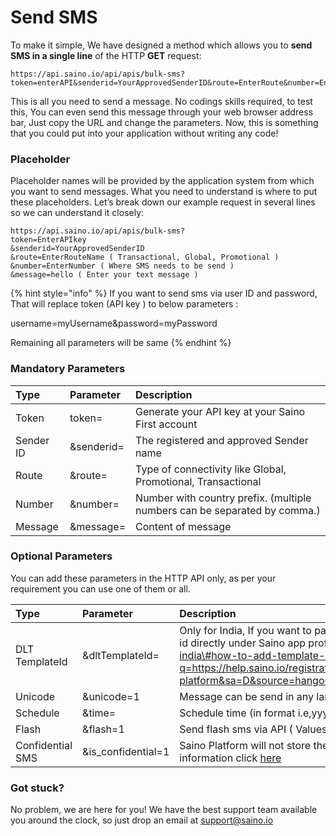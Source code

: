 # Send SMS

To make it simple, We have designed a method which allows you to **send SMS in a single line** of the HTTP **GET** request:

```http
https://api.saino.io/api/apis/bulk-sms?token=enterAPI&senderid=YourApprovedSenderID&route=EnterRoute&number=EnterNumber&message=hello
```

This is all you need to send a message. No codings skills required, to test this, You can even send this message through your web browser address bar, Just copy the URL and change the parameters.  Now, this is something that you could put into your application without writing any code!

### Placeholder

Placeholder names will be provided by the application system from which you want to send messages. What you need to understand is where to put these placeholders. Let’s break down our example request in several lines so we can understand it closely:

```http
https://api.saino.io/api/apis/bulk-sms?
token=EnterAPIkey 
&senderid=YourApprovedSenderID
&route=EnterRouteName ( Transactional, Global, Promotional )
&number=EnterNumber ( Where SMS needs to be send )
&message=hello ( Enter your text message )
```

{% hint style="info" %}
If you want to send sms via user ID and password, That will replace token \(API key \) to below parameters :

username=myUsername&password=myPassword 

Remaining all parameters will be same
{% endhint %}

### Mandatory Parameters 

| Type | Parameter | Description |
| :--- | :--- | :--- |
| Token  | token= | Generate your API key at your Saino First account |
| Sender ID | &senderid= | The registered and approved Sender name |
| Route  | &route= | Type of connectivity like Global, Promotional, Transactional  |
| Number  | &number= | Number with country prefix. \(multiple numbers can be separated by comma.\) |
| Message  | &message= | Content of message |

### Optional Parameters

You can add these parameters in the HTTP API only, as per your requirement you can use one of them or all.   

| Type | Parameter | Description |
| :--- | :--- | :--- |
| DLT TemplateId | &dltTemplateId= | Only for India, If you want to pass directly template id via API you can do that with this parameter, Update Entity id directly under Saino app profile section. For more info click here - [https://help.saino.io/registration-on-dlt-india\#how-to-add-template-on-saino-platform](https://www.google.com/url?q=https://help.saino.io/registration-on-dlt-india%23how-to-add-template-on-saino-platform&sa=D&source=hangouts&ust=1615122091604000&usg=AFQjCNGF5QcEDit0MZuuvapjGx0l_WtsFw) |
| Unicode | &unicode=1 | Message can be send in any language \( Values 1 or 0 \) |
| Schedule | &time= | Schedule time \(in format i.e,yyyy-mm-dd hh:mm:ss\) at which the SMS has to be sent |
| Flash  | &flash=1 | Send flash sms via API \( Values 1 or 0 \) |
| Confidential SMS | &is\_confidential=1 | Saino Platform will not store the message. It will simply pass the actual content to the operator. More information click [here](https://apidocs.saino.io/sms-api/confidential-sms) |

### Got stuck?  <a id="got-stuck"></a>

No problem, we are here for you! We have the best support team available you around the clock, so just drop an email at support@saino.io

